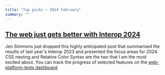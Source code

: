 ```yaml
---
title: "Top picks — 2024 February"
summary: ""
---
```


## [The web just gets better with Interop 2024](https://webkit.org/blog/14955/the-web-just-gets-better-with-interop/)

Jen Simmons just dropped this highly anticipated post that summarised the results of last year's Interop 2023 and presented the focus areas for 2024. CSS nesting and Relative Color Syntax are the two that I am the most excited about. You can track the progress of selected features on the [web-platform-tests dashboard](https://wpt.fyi/interop-2024). 
